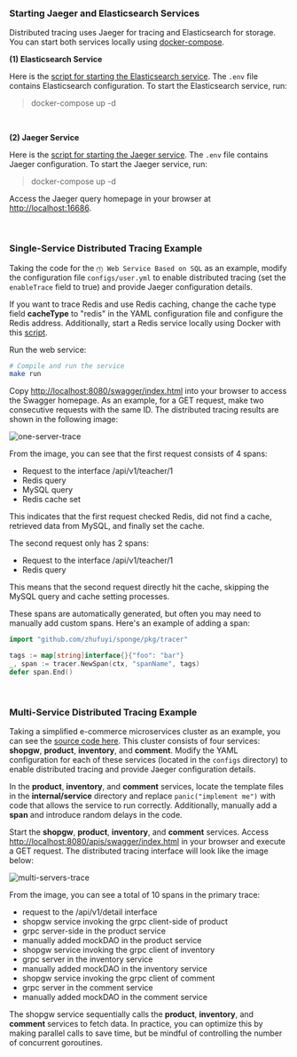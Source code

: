 ### Starting Jaeger and Elasticsearch Services

Distributed tracing uses Jaeger for tracing and Elasticsearch for storage. You can start both services locally using [docker-compose](https://github.com/docker/compose/releases).

**(1) Elasticsearch Service**

Here is the [script for starting the Elasticsearch service](https://github.com/zhufuyi/sponge/tree/main/test/server/elasticsearch). The `.env` file contains Elasticsearch configuration. To start the Elasticsearch service, run:

> docker-compose up -d

<br>

**(2) Jaeger Service**

Here is the [script for starting the Jaeger service](https://github.com/zhufuyi/sponge/tree/main/test/server/jaeger). The `.env` file contains Jaeger configuration. To start the Jaeger service, run:

> docker-compose up -d

Access the Jaeger query homepage in your browser at [http://localhost:16686](http://localhost:16686).

<br>

### Single-Service Distributed Tracing Example

Taking the code for the `⓵ Web Service Based on SQL` as an example, modify the configuration file `configs/user.yml` to enable distributed tracing (set the `enableTrace` field to true) and provide Jaeger configuration details.

If you want to trace Redis and use Redis caching, change the cache type field **cacheType** to "redis" in the YAML configuration file and configure the Redis address. Additionally, start a Redis service locally using Docker with this [script](https://github.com/zhufuyi/sponge/tree/main/test/server/redis).

Run the web service:

```bash
# Compile and run the service
make run
```

Copy [http://localhost:8080/swagger/index.html](http://localhost:8080/apis/swagger/index.html) into your browser to access the Swagger homepage. As an example, for a GET request, make two consecutive requests with the same ID. The distributed tracing results are shown in the following image:

![one-server-trace](https://raw.githubusercontent.com/zhufuyi/sponge_examples/main/assets/one-server-trace.jpg)

From the image, you can see that the first request consists of 4 spans:

- Request to the interface /api/v1/teacher/1
- Redis query
- MySQL query
- Redis cache set

This indicates that the first request checked Redis, did not find a cache, retrieved data from MySQL, and finally set the cache.

The second request only has 2 spans:

- Request to the interface /api/v1/teacher/1
- Redis query

This means that the second request directly hit the cache, skipping the MySQL query and cache setting processes.

These spans are automatically generated, but often you may need to manually add custom spans. Here's an example of adding a span:

```go
import "github.com/zhufuyi/sponge/pkg/tracer"

tags := map[string]interface{}{"foo": "bar"}
_, span := tracer.NewSpan(ctx, "spanName", tags)  
defer span.End()
```

<br>

### Multi-Service Distributed Tracing Example

Taking a simplified e-commerce microservices cluster as an example, you can see the [source code here](https://github.com/zhufuyi/sponge_examples/tree/main/6_micro-cluster). This cluster consists of four services: **shopgw**, **product**, **inventory**, and **comment**. Modify the YAML configuration for each of these services (located in the `configs` directory) to enable distributed tracing and provide Jaeger configuration details.

In the **product**, **inventory**, and **comment** services, locate the template files in the **internal/service** directory and replace `panic("implement me")` with code that allows the service to run correctly. Additionally, manually add a **span** and introduce random delays in the code.

Start the **shopgw**, **product**, **inventory**, and **comment** services. Access [http://localhost:8080/apis/swagger/index.html](http://localhost:8080/apis/swagger/index.html) in your browser and execute a GET request. The distributed tracing interface will look like the image below:

![multi-servers-trace](https://raw.githubusercontent.com/zhufuyi/sponge_examples/main/assets/multi-servers-trace.jpg)

From the image, you can see a total of 10 spans in the primary trace:

- request to the /api/v1/detail interface
- shopgw service invoking the grpc client-side of product
- grpc server-side in the product service
- manually added mockDAO in the product service
- shopgw service invoking the grpc client of inventory
- grpc server in the inventory service
- manually added mockDAO in the inventory service
- shopgw service invoking the grpc client of comment
- grpc server in the comment service
- manually added mockDAO in the comment service

The shopgw service sequentially calls the **product**, **inventory**, and **comment** services to fetch data. In practice, you can optimize this by making parallel calls to save time, but be mindful of controlling the number of concurrent goroutines.

<br>

